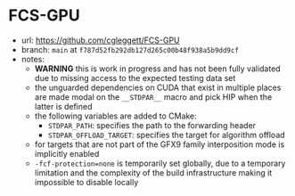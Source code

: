 # FCS-GPU

- url: <https://github.com/cgleggett/FCS-GPU>
- branch: `main` at `f787d52fb292db127d265c00b48f938a5b9dd9cf`
- notes:
  - **WARNING** this is work in progress and has not been fully validated due to
    missing access to the expected testing data set
  - the unguarded dependencies on CUDA that exist in multiple places are made
    modal on the `__STDPAR__` macro and pick HIP when the latter is defined
  - the following variables are added to CMake:
    - `STDPAR_PATH`: specifies the path to the forwarding header
    - `STDPAR_OFFLOAD_TARGET`: specifies the target for algorithm offload
  - for targets that are not part of the GFX9 family interposition mode is
    implicitly enabled
  - `-fcf-protection=none` is temporarily set globally, due to a temporary
    limitation and the complexity of the build infrastructure making it
    impossible to disable locally
